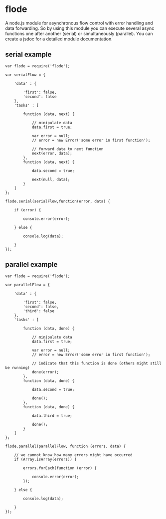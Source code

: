 # flode

A node.js module for asynchronous flow control with error handling and data forwarding.
So by using this module you can execute several async functions one after another (serial) or simultaneously (parallel).
You can create a jsdoc for a detailed module documentation.

## serial example

    var flode = require('flode');
    
    var serialFlow = {
    
        'data' : {
    
            'first': false,
            'second': false
        },
        'tasks' : [
    
            function (data, next) {
    
                // minipulate data
                data.first = true;
    
                var error = null;
                // error = new Error('some error in first function');
    
                // forward data to next function
                next(error, data);
            },
            function (data, next) {
    
                data.second = true;
    
                next(null, data);
            }
        ]
    };
    
    flode.serial(serialFlow,function(error, data) {
    
        if (error) {
    
            console.error(error);
    
        } else {
    
            console.log(data);
    
        }
    });

## parallel example

    var flode = require('flode');

    var parallelFlow = {
    
        'data' : {
    
            'first': false,
            'second': false,
            'third': false
        },
        'tasks' : [
    
            function (data, done) {
    
                // minipulate data
                data.first = true;
    
                var error = null;
                // error = new Error('some error in first function');
    
                // indicate that this function is done (others might still be running)
                done(error);
            },
            function (data, done) {
    
                data.second = true;
    
                done();
            },
            function (data, done) {
    
                data.third = true;
    
                done();
            }
        ]
    };
    
    flode.parallel(parallelFlow, function (errors, data) {
    
        // we cannot know how many errors might have occurred
        if (Array.isArray(errors)) {
    
            errors.forEach(function (error) {
    
                console.error(error);
            });
    
        } else {
    
            console.log(data);
    
        }
    });


